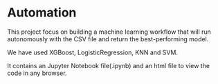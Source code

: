 # Automation
This project focus on building a machine learning workflow that will run autonomously with the CSV file and return the best-performing model.

We have used XGBoost, LogisticRegression, KNN and SVM. 

 It contains an Jupyter Notebook file(.ipynb) and an html file to view the code in any browser.

